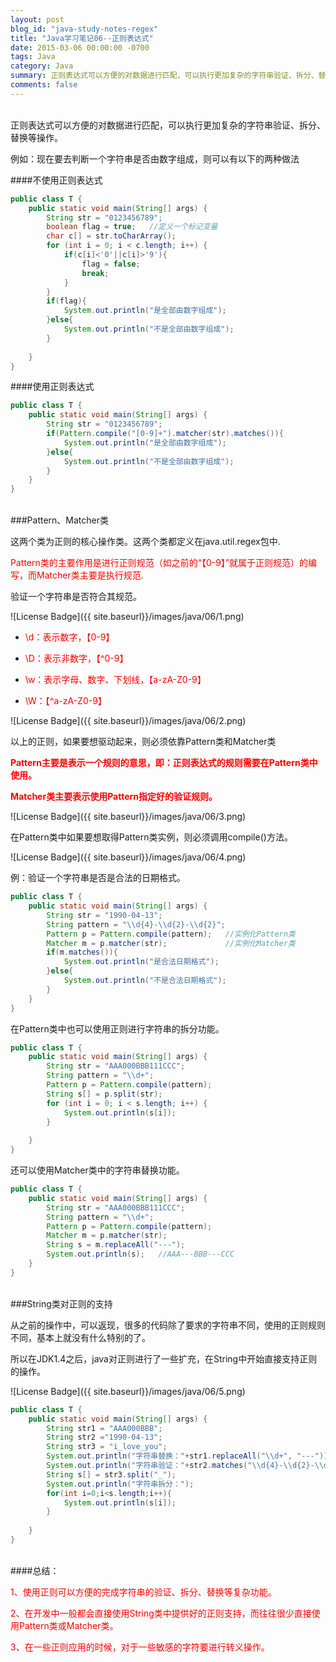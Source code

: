 ```yaml
---
layout: post
blog_id: "java-study-notes-regex"
title: "Java学习笔记06--正则表达式"
date: 2015-03-06 00:00:00 -0700
tags: Java
category: Java
summary: 正则表达式可以方便的对数据进行匹配，可以执行更加复杂的字符串验证、拆分、替换等操作。
comments: false
---
```

</br>
正则表达式可以方便的对数据进行匹配，可以执行更加复杂的字符串验证、拆分、替换等操作。

例如：现在要去判断一个字符串是否由数字组成，则可以有以下的两种做法

####不使用正则表达式

```java
public class T {  
    public static void main(String[] args) {  
        String str = "0123456789";  
        boolean flag = true;   //定义一个标记变量  
        char c[] = str.toCharArray();  
        for (int i = 0; i < c.length; i++) {  
            if(c[i]<'0'||c[i]>'9'){  
                flag = false;  
                break;  
            }  
        }  
        if(flag){  
            System.out.println("是全部由数字组成");  
        }else{  
            System.out.println("不是全部由数字组成");  
        }  
          
    }  
}
```

####使用正则表达式

```java
public class T {  
    public static void main(String[] args) {  
        String str = "0123456789";  
        if(Pattern.compile("[0-9]+").matcher(str).matches()){  
            System.out.println("是全部由数字组成");  
        }else{  
            System.out.println("不是全部由数字组成");  
        }  
    }  
}
```

</br>
###Pattern、Matcher类

这两个类为正则的核心操作类。这两个类都定义在java.util.regex包中.

<span style="color:red">Pattern类的主要作用是进行正则规范（如之前的“【0-9】”就属于正则规范）的编写，而Matcher类主要是执行规范.</span>

验证一个字符串是否符合其规范。

![License Badge]({{ site.baseurl}}/images/java/06/1.png)

+ <span style="color:red">\d：表示数字，【0-9】</span>

+ <span style="color:red">\D：表示非数字，【^0-9】</span>

+ <span style="color:red">\w：表示字母、数字、下划线，【a-zA-Z0-9】</span>

+ <span style="color:red">\W：【^a-zA-Z0-9】</span>

![License Badge]({{ site.baseurl}}/images/java/06/2.png)

以上的正则，如果要想驱动起来，则必须依靠Pattern类和Matcher类

<span style="color:red">**Pattern主要是表示一个规则的意思，即：正则表达式的规则需要在Pattern类中使用。**</span>

<span style="color:red">**Matcher类主要表示使用Pattern指定好的验证规则。**</span>

![License Badge]({{ site.baseurl}}/images/java/06/3.png)

在Pattern类中如果要想取得Pattern类实例，则必须调用compile()方法。

![License Badge]({{ site.baseurl}}/images/java/06/4.png)

例：验证一个字符串是否是合法的日期格式。

```java
public class T {  
    public static void main(String[] args) {  
        String str = "1990-04-13";  
        String pattern = "\\d{4}-\\d{2}-\\d{2}";  
        Pattern p = Pattern.compile(pattern);   //实例化Pattern类  
        Matcher m = p.matcher(str);             //实例化Matcher类  
        if(m.matches()){  
            System.out.println("是合法日期格式");  
        }else{  
            System.out.println("不是合法日期格式");  
        }  
    }  
}
```

在Pattern类中也可以使用正则进行字符串的拆分功能。

```java
public class T {  
    public static void main(String[] args) {  
        String str = "AAA000BBB111CCC";  
        String pattern = "\\d+";  
        Pattern p = Pattern.compile(pattern);  
        String s[] = p.split(str);  
        for (int i = 0; i < s.length; i++) {  
            System.out.println(s[i]);  
        }  
          
    }  
}
```

还可以使用Matcher类中的字符串替换功能。

```java
public class T {  
    public static void main(String[] args) {  
        String str = "AAA000BBB111CCC";  
        String pattern = "\\d+";  
        Pattern p = Pattern.compile(pattern);  
        Matcher m = p.matcher(str);  
        String s = m.replaceAll("---");  
        System.out.println(s);   //AAA---BBB---CCC  
    }  
}
```

</br>
###String类对正则的支持

从之前的操作中，可以返现，很多的代码除了要求的字符串不同，使用的正则规则不同，基本上就没有什么特别的了。

所以在JDK1.4之后，java对正则进行了一些扩充，在String中开始直接支持正则的操作。

![License Badge]({{ site.baseurl}}/images/java/06/5.png)

```java
public class T {  
    public static void main(String[] args) {  
        String str1 = "AAA000BBB";  
        String str2 ="1990-04-13";  
        String str3 = "i_love_you";  
        System.out.println("字符串替换："+str1.replaceAll("\\d+", "---"));  
        System.out.println("字符串验证："+str2.matches("\\d{4}-\\d{2}-\\d{2}"));  
        String s[] = str3.split("_");  
        System.out.println("字符串拆分：");  
        for(int i=0;i<s.length;i++){  
            System.out.println(s[i]);  
        }  
          
    }  
}
```
</br>
####总结：

<span style="color:red">1、使用正则可以方便的完成字符串的验证、拆分、替换等复杂功能。</span>

<span style="color:red">2、在开发中一般都会直接使用String类中提供好的正则支持，而往往很少直接使用Pattern类或Matcher类。</span>

<span style="color:red">3、在一些正则应用的时候，对于一些敏感的字符要进行转义操作。</span>

</br>